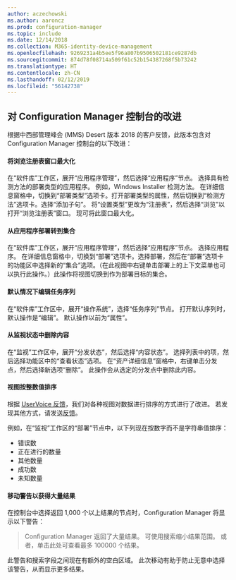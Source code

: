```yaml
---
author: aczechowski
ms.author: aaroncz
ms.prod: configuration-manager
ms.topic: include
ms.date: 12/14/2018
ms.collection: M365-identity-device-management
ms.openlocfilehash: 9269231a4b5ee5f96a807b9506502181ce9287db
ms.sourcegitcommit: 874d78f08714a509f61c52b154387268f5b73242
ms.translationtype: HT
ms.contentlocale: zh-CN
ms.lasthandoff: 02/12/2019
ms.locfileid: "56142738"
---
```

## <a name="bkmk_console"></a> 对 Configuration Manager 控制台的改进
<!--3594151--> 根据中西部管理峰会 (MMS) Desert 版本 2018 的客户反馈，此版本包含对 Configuration Manager 控制台的以下改进：

#### <a name="maximize-the-browse-registry-window"></a>将浏览注册表窗口最大化
在“软件库”工作区，展开“应用程序管理”，然后选择“应用程序”节点。 选择具有检测方法的部署类型的应用程序。 例如，Windows Installer 检测方法。 在详细信息窗格中，切换到“部署类型”选项卡。打开部署类型的属性，然后切换到“检测方法”选项卡。选择“添加子句”。 将“设置类型”更改为“注册表”，然后选择“浏览”以打开“浏览注册表”窗口。 现可将此窗口最大化。  

#### <a name="go-to-the-collection-from-an-application-deployment"></a>从应用程序部署转到集合
在“软件库”工作区，展开“应用程序管理”，然后选择“应用程序”节点。 选择应用程序。 在详细信息窗格中，切换到“部署”选项卡。选择部署，然后在“部署”选项卡的功能区中选择新的“集合”选项。（在此视图中右键单击部署上的上下文菜单也可以执行此操作。）此操作将视图切换到作为部署目标的集合。

#### <a name="edit-a-task-sequence-by-default"></a>默认情况下编辑任务序列
在“软件库”工作区中，展开“操作系统”，选择“任务序列”节点。 打开默认序列时，默认操作是“编辑”。 默认操作以前为“属性”。  

#### <a name="remove-content-from-monitoring-status"></a>从监视状态中删除内容
在“监视”工作区中，展开“分发状态”，然后选择“内容状态”。 选择列表中的项，然后选择功能区中的“查看状态”选项。 在“资产详细信息”窗格中，右键单击分发点，然后选择新选项“删除”。 此操作会从选定的分发点中删除此内容。

#### <a name="views-sort-by-integer-values"></a>视图按整数值排序
根据 [UserVoice 反馈](https://configurationmanager.uservoice.com/forums/300492-ideas/suggestions/31791718-columns-with-numbers-should-sort-using-natural-no)，我们对各种视图对数据进行排序的方式进行了改进。 若发现其他方式，请发送[反馈](/sccm/core/understand/find-help#product-feedback)。  

例如，在“监视”工作区的“部署”节点中，以下列现在按数字而不是字符串值排序：  

- 错误数
- 正在进行的数量
- 其他数量
- 成功数
- 未知数量  

#### <a name="move-the-warning-for-a-large-number-of-results"></a>移动警告以获得大量结果
在控制台中选择返回 1,000 个以上结果的节点时，Configuration Manager 将显示以下警告：

> Configuration Manager 返回了大量结果。 可使用搜索缩小结果范围。 或者，单击此处可查看最多 100000 个结果。  

此警告和搜索字段之间现在有额外的空白区域。 此次移动有助于防止无意中选择该警告，从而显示更多结果。 


